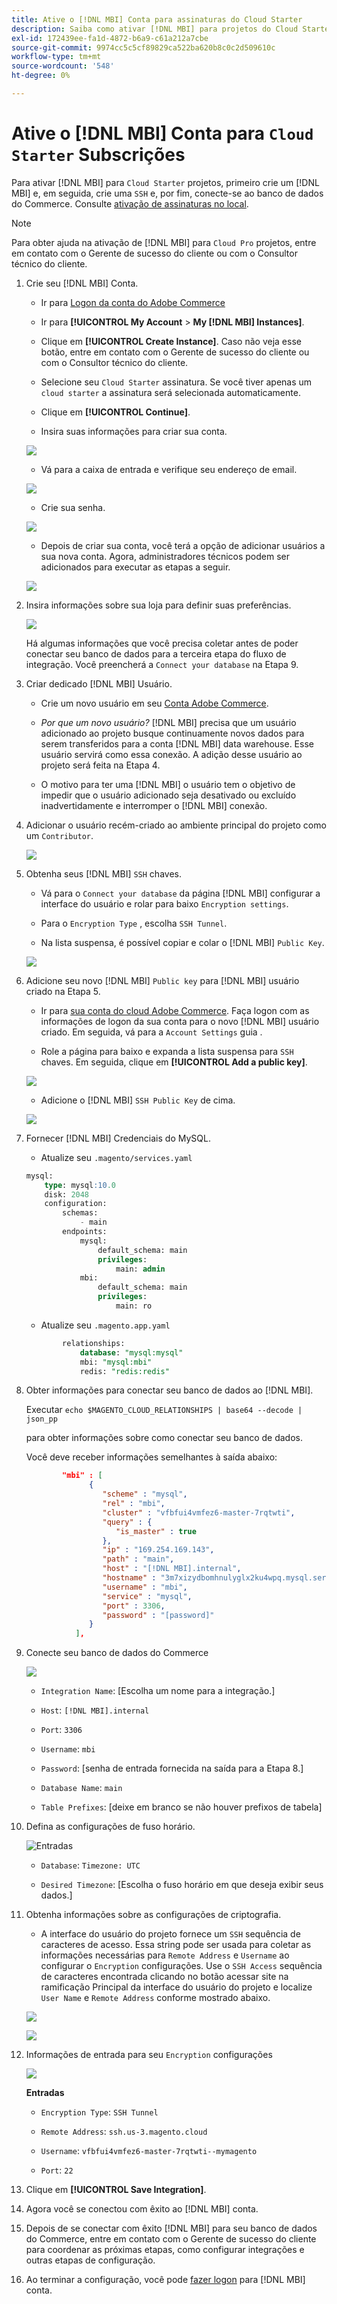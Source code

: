```yaml
---
title: Ative o [!DNL MBI] Conta para assinaturas do Cloud Starter
description: Saiba como ativar [!DNL MBI] para projetos do Cloud Starter.
exl-id: 172439ee-fa1d-4872-b6a9-c61a212a7cbe
source-git-commit: 9974cc5c5cf89829ca522ba620b8c0c2d509610c
workflow-type: tm+mt
source-wordcount: '548'
ht-degree: 0%

---
```


# Ative o [!DNL MBI] Conta para `Cloud Starter` Subscrições

Para ativar [!DNL MBI] para `Cloud Starter` projetos, primeiro crie um [!DNL MBI] e, em seguida, crie uma `SSH` e, por fim, conecte-se ao banco de dados do Commerce. Consulte [ativação de assinaturas no local](../getting-started/onpremise-activation.md).

>[!NOTE]
>
>Para obter ajuda na ativação de [!DNL MBI] para `Cloud Pro` projetos, entre em contato com o Gerente de sucesso do cliente ou com o Consultor técnico do cliente.

1. Crie seu [!DNL MBI] Conta.

   - Ir para [Logon da conta do Adobe Commerce](https://account.magento.com/customer/account/login)

   - Ir para **[!UICONTROL My Account** > **My [!DNL MBI] Instances]**.

   - Clique em **[!UICONTROL Create Instance]**. Caso não veja esse botão, entre em contato com o Gerente de sucesso do cliente ou com o Consultor técnico do cliente.

   - Selecione seu `Cloud Starter` assinatura. Se você tiver apenas um `cloud starter` a assinatura será selecionada automaticamente.

   - Clique em **[!UICONTROL Continue]**.

   - Insira suas informações para criar sua conta.

   ![](../assets/create-account-2.png)

   - Vá para a caixa de entrada e verifique seu endereço de email.

   ![](../assets/create-account-3.png)

   - Crie sua senha.

   ![](../assets/create-account-4.png)

   - Depois de criar sua conta, você terá a opção de adicionar usuários a sua nova conta. Agora, administradores técnicos podem ser adicionados para executar as etapas a seguir.

   ![](../assets/create-account-5.png)

1. Insira informações sobre sua loja para definir suas preferências.

   ![](../assets/create-account-6.png)

   Há algumas informações que você precisa coletar antes de poder conectar seu banco de dados para a terceira etapa do fluxo de integração. Você preencherá a `Connect your database` na Etapa 9.

1. Criar dedicado [!DNL MBI] Usuário.

   - Crie um novo usuário em seu [Conta Adobe Commerce](https://accounts.magento.com).

   - _Por que um novo usuário?_ [!DNL MBI] precisa que um usuário adicionado ao projeto busque continuamente novos dados para serem transferidos para a conta [!DNL MBI] data warehouse. Esse usuário servirá como essa conexão. A adição desse usuário ao projeto será feita na Etapa 4.

   - O motivo para ter uma [!DNL MBI] o usuário tem o objetivo de impedir que o usuário adicionado seja desativado ou excluído inadvertidamente e interromper o [!DNL MBI] conexão.

1. Adicionar o usuário recém-criado ao ambiente principal do projeto como um `Contributor`.

   ![](../assets/create-account-7.png)

1. Obtenha seus [!DNL MBI] `SSH` chaves.

   - Vá para o `Connect your database` da página [!DNL MBI] configurar a interface do usuário e rolar para baixo `Encryption settings`.

   - Para o `Encryption Type` , escolha `SSH Tunnel`.

   - Na lista suspensa, é possível copiar e colar o [!DNL MBI] `Public Key`.

   ![](../assets/create-account-8.png)

1. Adicione seu novo [!DNL MBI] `Public key` para [!DNL MBI] usuário criado na Etapa 5.

   - Ir para [sua conta do cloud Adobe Commerce](https://accounts.magento.cloud/). Faça logon com as informações de logon da sua conta para o novo [!DNL MBI] usuário criado. Em seguida, vá para a `Account Settings` guia .

   - Role a página para baixo e expanda a lista suspensa para `SSH` chaves. Em seguida, clique em **[!UICONTROL Add a public key]**.

   ![](../assets/create-account-9.png)

   - Adicione o [!DNL MBI] `SSH Public Key` de cima.

   ![](../assets/create-account-10.png)

1. Fornecer [!DNL MBI] Credenciais do MySQL.

   - Atualize seu `.magento/services.yaml`

   ```sql
   mysql:
       type: mysql:10.0
       disk: 2048
       configuration:
           schemas:
               - main
           endpoints:
               mysql:
                   default_schema: main
                   privileges:
                       main: admin
               mbi:
                   default_schema: main
                   privileges:
                       main: ro
   ```

   - Atualize seu `.magento.app.yaml`

   ```sql
           relationships:
               database: "mysql:mysql"
               mbi: "mysql:mbi"
               redis: "redis:redis"
   ```

1. Obter informações para conectar seu banco de dados ao [!DNL MBI].

   Executar
   `echo $MAGENTO_CLOUD_RELATIONSHIPS | base64 --decode | json_pp`

   para obter informações sobre como conectar seu banco de dados.

   Você deve receber informações semelhantes à saída abaixo:

   ```json
           "mbi" : [
                 {
                    "scheme" : "mysql",
                    "rel" : "mbi",
                    "cluster" : "vfbfui4vmfez6-master-7rqtwti",
                    "query" : {
                       "is_master" : true
                    },
                    "ip" : "169.254.169.143",
                    "path" : "main",
                    "host" : "[!DNL MBI].internal",
                    "hostname" : "3m7xizydbomhnulyglx2ku4wpq.mysql.service._.magentosite.cloud",
                    "username" : "mbi",
                    "service" : "mysql",
                    "port" : 3306,
                    "password" : "[password]"
                 }
              ],
   ```

1. Conecte seu banco de dados do Commerce

   ![](../assets/create-account-11.png)

   - `Integration Name`: [Escolha um nome para a integração.]

   - `Host`: `[!DNL MBI].internal`

   - `Port`: `3306`

   - `Username`: `mbi`

   - `Password`: [senha de entrada fornecida na saída para a Etapa 8.]

   - `Database Name`: `main`

   - `Table Prefixes`: [deixe em branco se não houver prefixos de tabela]

1. Defina as configurações de fuso horário.

   ![Entradas](../assets/create-account-12.png)

   - `Database`: `Timezone: UTC`

   - `Desired Timezone`: [Escolha o fuso horário em que deseja exibir seus dados.]

1. Obtenha informações sobre as configurações de criptografia.

   - A interface do usuário do projeto fornece um `SSH` sequência de caracteres de acesso. Essa string pode ser usada para coletar as informações necessárias para `Remote Address` e `Username` ao configurar o `Encryption` configurações. Use o `SSH Access` sequência de caracteres encontrada clicando no botão acessar site na ramificação Principal da interface do usuário do projeto e localize `User Name` e `Remote Address` conforme mostrado abaixo.

   ![](../assets/create-account-13.png)

   ![](../assets/create-account-14.png)

1. Informações de entrada para seu `Encryption` configurações

   ![](../assets/create-account-15.png)

   **Entradas**

   - `Encryption Type`: `SSH Tunnel`

   - `Remote Address`: `ssh.us-3.magento.cloud`

   - `Username`: `vfbfui4vmfez6-master-7rqtwti--mymagento`

   - `Port`: `22`

1. Clique em **[!UICONTROL Save Integration]**.

1. Agora você se conectou com êxito ao [!DNL MBI] conta.

1. Depois de se conectar com êxito [!DNL MBI] para seu banco de dados do Commerce, entre em contato com o Gerente de sucesso do cliente para coordenar as próximas etapas, como configurar integrações e outras etapas de configuração.

1. Ao terminar a configuração, você pode [fazer logon](../getting-started/sign-in.md) para [!DNL MBI] conta.
